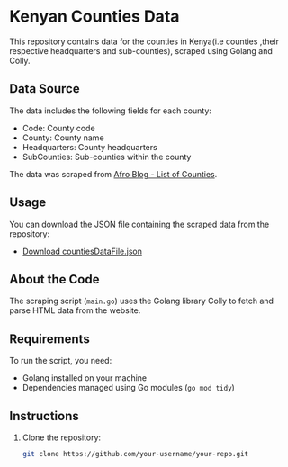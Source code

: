 # Kenyan Counties Data

This repository contains data for the counties in Kenya(i.e counties ,their respective headquarters and sub-counties), scraped using Golang and Colly.

## Data Source

The data includes the following fields for each county:
- Code: County code
- County: County name
- Headquarters: County headquarters
- SubCounties: Sub-counties within the county

The data was scraped from [Afro Blog - List of Counties](https://blog.afro.co.ke/list-of-counties/).

## Usage

You can download the JSON file containing the scraped data from the repository:
- [Download countiesDataFile.json](./countiesDataFile.json)

## About the Code

The scraping script (`main.go`) uses the Golang library Colly to fetch and parse HTML data from the website.

## Requirements

To run the script, you need:
- Golang installed on your machine
- Dependencies managed using Go modules (`go mod tidy`)

## Instructions

1. Clone the repository:
   ```bash
   git clone https://github.com/your-username/your-repo.git
